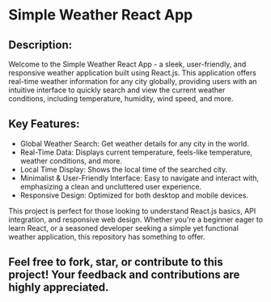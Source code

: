 # Simple Weather React App

## Description:

Welcome to the Simple Weather React App - a sleek, user-friendly, and responsive weather application built using React.js. This application offers real-time weather information for any city globally, providing users with an intuitive interface to quickly search and view the current weather conditions, including temperature, humidity, wind speed, and more.

## Key Features:

- Global Weather Search: Get weather details for any city in the world.
- Real-Time Data: Displays current temperature, feels-like temperature, weather conditions, and more.
- Local Time Display: Shows the local time of the searched city.
- Minimalist & User-Friendly Interface: Easy to navigate and interact with, emphasizing a clean and uncluttered user experience.
- Responsive Design: Optimized for both desktop and mobile devices.

This project is perfect for those looking to understand React.js basics, API integration, and responsive web design. Whether you're a beginner eager to learn React, or a seasoned developer seeking a simple yet functional weather application, this repository has something to offer.

## Feel free to fork, star, or contribute to this project! Your feedback and contributions are highly appreciated.